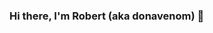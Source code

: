 ### Hi there, I'm Robert (aka donavenom) 👋

<!--
**donavenom/donavenom** is a ✨ _special_ ✨ repository because its `README.md` (this file) appears on your GitHub profile.

Here are some ideas to get you started:

I'm a PhD Data Science student, a statisticial consultant, and a program evaluator!
- 🔭 I’m currently working on life
- 🌱 I’m currently learning about data visualization
- 👯 I’m looking to collaborate with other content creators
- 🤔 I’m looking for help with creating databases
- ⚡ Fun fact: I'm also a classically trained pianist, with diverse musical interests (blues, bossa nova, metal, latin jazz).
